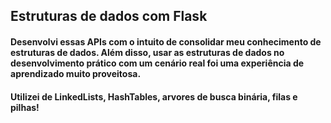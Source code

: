 ## Estruturas de dados com Flask

#### Desenvolvi essas APIs com o intuito de consolidar meu conhecimento  de estruturas de dados. Além disso, usar as estruturas de dados no desenvolvimento prático com um cenário real foi uma experiência de aprendizado muito proveitosa.

#### Utilizei de LinkedLists, HashTables, arvores de busca binária, filas e pilhas!